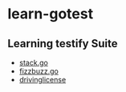 # learn-gotest

## Learning testify Suite
* [stack.go](./stack/stack_test.go)
* [fizzbuzz.go](./fizzbuzz/fizzbuzz_test.go) 
* [drivinglicense](./drivinglicense/drivinglicense_test.go)
